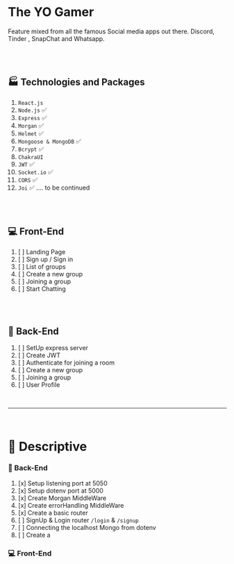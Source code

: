 # The YO Gamer

Feature mixed from all the famous Social media apps out there. Discord, Tinder , SnapChat and Whatsapp.

<br/>
<br/>

## 🏭 Technologies and Packages

1. `React.js`
2. `Node.js` ✅
3. `Express` ✅
4. `Morgan` ✅
5. `Helmet` ✅
6. `Mongoose & MongoDB` ✅
7. `Bcrypt` ✅
8. `ChakraUI`
9. `JWT` ✅
10. `Socket.io` ✅
11. `CORS` ✅
12. `Joi` ✅
    .... to be continued

<br/>
<br/>

## 💻 Front-End

1. [ ] Landing Page
2. [ ] Sign up / Sign in
3. [ ] List of groups
4. [ ] Create a new group
5. [ ] Joining a group
6. [ ] Start Chatting

<br/>
<br/>

## 🎯 Back-End

1. [ ] SetUp express server
2. [ ] Create JWT
3. [ ] Authenticate for joining a room
4. [ ] Create a new group
5. [ ] Joining a group
6. [ ] User Profile

<br/>
<hr/>
<br/>

# 📅 Descriptive

### 🎯 Back-End

1. [x] Setup listening port at 5050
2. [x] Setup dotenv port at 5000
3. [x] Create Morgan MiddleWare
4. [x] Create errorHandling MiddleWare
5. [x] Create a basic router
6. [ ] SignUp & Login router `/login` & `/signup`
7. [ ] Connecting the localhost Mongo from dotenv
8. [ ] Create a

### 💻 Front-End
